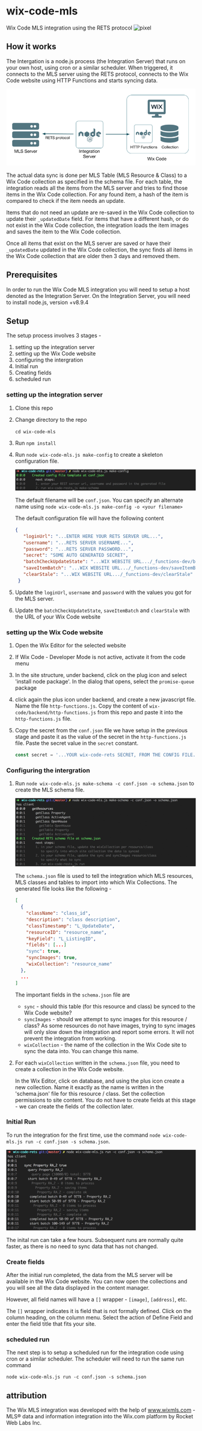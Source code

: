 # wix-code-mls
Wix Code MLS integration using the RETS protocol
![pixel](https://frog.wix.com/platform-cm?src=83&evid=129&eferral_url=https%3A%2F%2Fgithub.com%2Fwix%2Fwix-code-mls&_=1542542168267)

## How it works

The Intergation is a node.js process (the Integration Server) that runs on your own host, using cron or a similar scheduler. 
When triggered, it connects to the MLS server using the RETS protocol, connects to the Wix Code website using HTTP Functions and starts syncing data.

![System diagram](images/diagram.png)

The actual data sync is done per MLS Table (MLS Resource & Class) to a Wix Code collection as specified in the schema file.
For each table, the integration reads all the items from the MLS server and tries to find those items in the Wix Code collection. 
For any found item, a hash of the item is compared to check if the item needs an update. 

Items that do not need an update are re-saved in the Wix Code collection to update their `_updatedDate` field.
For items that have a different hash, or do not exist in the Wix Code collection, the integration loads the item images and 
saves the item to the Wix Code collection. 

Once all items that exist on the MLS server are saved or have their `_updatedDate` updated in the Wix Code collection, the sync 
finds all items in the Wix Code collection that are older then 3 days and removed them.

## Prerequisites

In order to run the Wix Code MLS integration you will need to setup a host denoted as the Integration Server. 
On the Integration Server, you will need to install node.js, version +v8.9.4

## Setup

The setup process involves 3 stages - 
1. setting up the integration server
2. setting up the Wix Code website
3. configuring the intergration
4. Initial run
5. Creating fields
6. scheduled run

### setting up the integration server

1. Clone this repo
1. Change directory to the repo 

   `cd wix-code-mls`
   
1. Run `npm install`
1. Run `node wix-code-mls.js make-config` to create a skeleton configuration file.

   ![make-config](images/make-config.png)

   The default filename will be `conf.json`. You can specify an alternate name using `node wix-code-mls.js make-config -o <your filename>`

   The default configuration file will have the following content
   ```json
   {
      "loginUrl": "...ENTER HERE YOUR RETS SERVER URL...",
      "username": "...RETS SERVER USERNAME...",
      "password": "...RETS SERVER PASSWORD...",
      "secret": "SOME AUTO GENERATED SECRET",
      "batchCheckUpdateState": "...WIX WEBSITE URL.../_functions-dev/batchCheckUpdateState",
      "saveItemBatch": "...WIX WEBSITE URL.../_functions-dev/saveItemBatch",
      "clearStale": "...WIX WEBSITE URL.../_functions-dev/clearStale"
    }
   ```
   
1. Update the `loginUrl`, `username` and `password` with the values you got for the MLS server.

1. Update the `batchCheckUpdateState`, `saveItemBatch` and `clearStale` with the URL of your Wix Code website

### setting up the Wix Code website

1. Open the Wix Editor for the selected website
2. If Wix Code - Developer Mode is not active, activate it from the code menu
1. In the site structure, under backend, click on the plug icon and select 'install node package'. In the dialog that opens, select the `promise-queue` package
1. click again the plus icon under backend, and create a new javascript file. Name the file `http-functions.js`. Copy the content of `wix-code/backend/http-functions.js` from this repo and paste it into the `http-functions.js` file.
1. Copy the secret from the `conf.json` file we have setup in the previous stage and paste it as the value of the secret in the `http-functions.js` file. Paste the secret value in the `secret` constant.

   ```javascript
   const secret = '...YOUR wix-code-rets SECRET, FROM THE CONFIG FILE...';
   ```
### Configuring the intergration

1. Run `node wix-code-mls.js make-schema -c conf.json -o schema.json` to create the MLS schema file. 

   ![make-schema](images/make-schema.png)

   The `schema.json` file is used to tell the integration which MLS resources, MLS classes and tables to import into which Wix Collections. The generated file looks like the following - 
   
   ```json
   [
     {
       "className": "class_id",
       "description": "class description",
       "classTimestamp": "L_UpdateDate",
       "resourceID": "resource_name",
       "keyField": "L_ListingID",
       "fields": [...]
       "sync": true,
       "syncImages": true,
       "wixCollection": "resource_name"
     },
     ...
   ]  
   ```
   
   The important fields in the `schema.json` file are
   * `sync` - should this table (for this resource and class) be synced to the Wix Code website?
   * `syncImages` - should we attempt to sync images for this resource / class? As some resources do not have images, trying to sync images will only slow down the integration and report some errors. It will not prevent the integration from working.
   * `wixCollection` - the name of the collection in the Wix Code site to sync the data into. You can change this name.

1. For each `wixCollection` written in the `schema.json` file, you need to create a collection in the Wix Code website. 

   In the Wix Editor, click on database, and using the plus icon create a new collection. Name it exactly as the name is written in the 'schema.json' file for this resource / class. Set the collection permissions to site content. You do not have to create fields at this stage - we can create the fields of the collection later.
   
### Initial Run

To run the integration for the first time, use the command `node wix-code-mls.js run -c conf.json -s schema.json`.

![run](images/run.png)

The inital run can take a few hours. Subsequent runs are normally quite faster, as there is no need to sync data that has not changed.

### Create fields

After the initial run completed, the data from the MLS server will be available in the Wix Code website. You can now open the collections and you will see all the data displayed in the content manager. 

However, all field names will have a `[]` wrapper - `[image]`, `[address]`, etc.

The `[]` wrapper indicates it is field that is not formally defined. Click on the column heading, on the column menu. Select the action of Define Field and enter the field title that fits your site.

### scheduled run

The next step is to setup a scheduled run for the integration code using cron or a similar scheduler. The scheduler will need to run the same run command

```
node wix-code-mls.js run -c conf.json -s schema.json
```

## attribution

The Wix MLS integration was developed with the help of www.wixmls.com - MLS® data and information integration into the Wix.com platform by Rocket Web Labs Inc.
